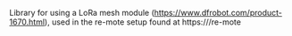 Library for using a LoRa mesh module (https://www.dfrobot.com/product-1670.html), used in the re-mote setup found at https://<RETRACTED>/re-mote